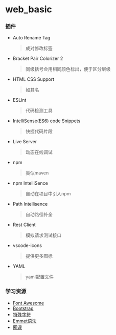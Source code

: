 # web_basic

### 插件

+ Auto Rename Tag

  > 成对修改标签

+ Bracket Pair Colorizer 2

  > 同级括号会用相同颜色标出，便于区分层级

+ HTML CSS Support

  > 如其名

+ ESLint

  > 代码检测工具

+ IntelliSense(ES6) code Snippets

  > 快捷代码片段

+ Live Server

  > 动态在线调试

+ npm

  > 类似maven

+ npm IntelliSence

  > 自动在项目中引入npm

+ Path Intellisence

  > 自动路径补全

+ Rest Client

  > 模拟请求测试接口

+ vscode-icons

  > 提供更多图标

+ YAML

  > yaml配置文件

### 学习资源

+ [Font Awesome](https://www.runoob.com/font-awesome/fontawesome-tutorial.html)
+ [Bootstrap](https://www.runoob.com/bootstrap4/bootstrap4-tutorial.html)
+ [特殊字符](https://www.runoob.com/tags/html-symbols.html)
+ [Emmet语法](https://docs.emmet.io/abbreviations/syntax/)
+ [网课](https://www.bilibili.com/video/av80610946)

